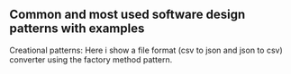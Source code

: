 ## Common and most used software design patterns with examples

Creational patterns: Here i show a file format (csv to json and json to csv) converter using the factory method pattern. 
